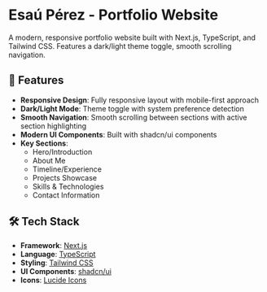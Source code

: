 # Esaú Pérez - Portfolio Website

A modern, responsive portfolio website built with Next.js, TypeScript, and Tailwind CSS. Features a dark/light theme toggle, smooth scrolling navigation.

## 🌟 Features

- **Responsive Design**: Fully responsive layout with mobile-first approach
- **Dark/Light Mode**: Theme toggle with system preference detection
- **Smooth Navigation**: Smooth scrolling between sections with active section highlighting
- **Modern UI Components**: Built with shadcn/ui components
- **Key Sections**:
  - Hero/Introduction
  - About Me
  - Timeline/Experience
  - Projects Showcase
  - Skills & Technologies
  - Contact Information

## 🛠️ Tech Stack

- **Framework**: [Next.js](https://nextjs.org/)
- **Language**: [TypeScript](https://www.typescriptlang.org/)
- **Styling**: [Tailwind CSS](https://tailwindcss.com/)
- **UI Components**: [shadcn/ui](https://ui.shadcn.com/)
- **Icons**: [Lucide Icons](https://lucide.dev/)
